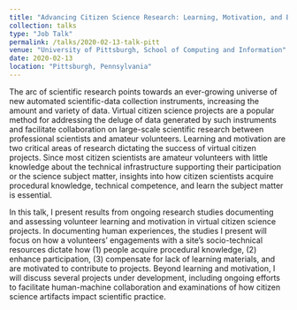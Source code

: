 ```yaml
---
title: "Advancing Citizen Science Research: Learning, Motivation, and Beyond"
collection: talks
type: "Job Talk"
permalink: /talks/2020-02-13-talk-pitt
venue: "University of Pittsburgh, School of Computing and Information"
date: 2020-02-13
location: "Pittsburgh, Pennsylvania‎"
---
```


The arc of scientific research points towards an ever-growing universe of new automated scientific-data collection instruments, increasing the amount and variety of data. Virtual citizen science projects are a popular method for addressing the deluge of data generated by such instruments and facilitate collaboration on large-scale scientific research between professional scientists and amateur volunteers. Learning and motivation are two critical areas of research dictating the success of virtual citizen projects. Since most citizen scientists are amateur volunteers with little knowledge about the technical infrastructure supporting their participation or the science subject matter, insights into how citizen scientists acquire procedural knowledge, technical competence, and learn the subject matter is essential.

In this talk, I present results from ongoing research studies documenting and assessing volunteer learning and motivation in virtual citizen science projects. In documenting human experiences, the studies I present will focus on how a volunteers’ engagements with a site’s socio-technical resources dictate how (1) people acquire procedural knowledge, (2) enhance participation, (3) compensate for lack of learning materials, and are motivated to contribute to projects. Beyond learning and motivation, I will discuss several projects under development, including ongoing efforts to facilitate human-machine collaboration and examinations of how citizen science artifacts impact scientific practice. 
